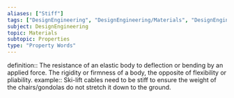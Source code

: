 ```yaml
---
aliases: ["Stiff"]
tags: ["DesignEngineering", "DesignEngineering/Materials", "DesignEngineering/Materials/Properties", "DesignEngineering/Materials/Properties/PropertyWords"]
subject: DesignEngineering
topic: Materials
subtopic: Properties
type: "Property Words"
---
```


definition:: The resistance of an elastic body to deflection or bending by an applied force. The rigidity or firmness of a body, the opposite of flexibility or pliability.
example:: Ski-lift cables need to be stiff to ensure the weight of the chairs/gondolas do not stretch it down to the ground.